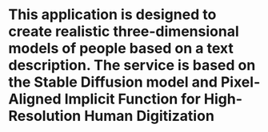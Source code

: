 # This application is designed to create realistic three-dimensional models of people based on a text description. The service is based on the Stable Diffusion model and Pixel-Aligned Implicit Function for High-Resolution Human Digitization

